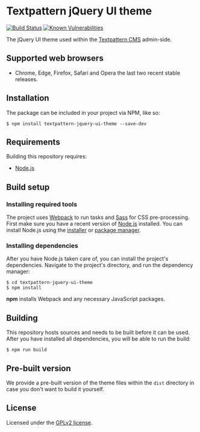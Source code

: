# Textpattern jQuery UI theme

[![Build Status](https://travis-ci.org/textpattern/textpattern-jquery-ui-theme.svg?branch=master)](https://travis-ci.org/textpattern/textpattern-jquery-ui-theme)
[![Known Vulnerabilities](https://snyk.io/test/github/textpattern/textpattern-jquery-ui-theme/badge.svg?targetFile=package.json)](https://snyk.io/test/github/textpattern/textpattern-jquery-ui-theme?targetFile=package.json)

The jQuery UI theme used within the [Textpattern CMS](https://textpattern.com/) admin-side.

## Supported web browsers

* Chrome, Edge, Firefox, Safari and Opera the last two recent stable releases.

## Installation

The package can be included in your project via NPM, like so:

```ShellSession
$ npm install textpattern-jquery-ui-theme --save-dev
```

## Requirements

Building this repository requires:

* [Node.js](https://nodejs.org/)

## Build setup

### Installing required tools

The project uses [Webpack](https://webpack.github.io/) to run tasks and [Sass](http://sass-lang.com/) for CSS pre-processing. First make sure you have a recent version of [Node.js](https://nodejs.org/) installed. You can install Node.js using the [installer](https://nodejs.org/en/download/) or [package manager](https://nodejs.org/en/download/package-manager/).

### Installing dependencies

After you have Node.js taken care of, you can install the project's dependencies. Navigate to the project's directory, and run the dependency manager:

```ShellSession
$ cd textpattern-jquery-ui-theme
$ npm install
```

**npm** installs Webpack and any necessary JavaScript packages.

## Building

This repository hosts sources and needs to be built before it can be used. After you have installed all dependencies, you will be able to run the build:

```ShellSession
$ npm run build
```

## Pre-built version

We provide a pre-built version of the theme files within the `dist` directory in case you don't want to build it yourself.

## License

Licensed under the [GPLv2 license](https://github.com/textpattern/textpattern-jquery-ui-theme/blob/master/LICENSE).
